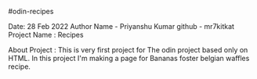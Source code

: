 #odin-recipes

Date: 28 Feb 2022
Author Name - Priyanshu Kumar
github - mr7kitkat
Project Name : Recipes 

About Project : 
This is very first project for The odin project based only on HTML. In this project I'm making a page for Bananas foster belgian waffles recipe.

